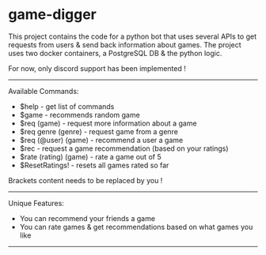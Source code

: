 # game-digger
This project contains the code for a python bot that uses several APIs to get requests from users &amp; send back information about games.
The project uses two docker containers, a PostgreSQL DB & the python logic.

For now, only discord support has been implemented !
---- ----
Available Commands:
  - $help - get list of commands
  - $game - recommends random game
  - $req (game) - request more information about a game
  - $req genre (genre) - request game from a genre
  - $req (@user) (game) - recommend a user a game
  - $rec - request a game recommendation (based on your ratings)
  - $rate (rating) (game) - rate a game out of 5 
  - $ResetRatings! - resets all games rated so far

Brackets content needs to be replaced by you !
---- ----
Unique Features:
- You can recommend your friends a game
- You can rate games & get recommendations based on what games you like
---- ----
